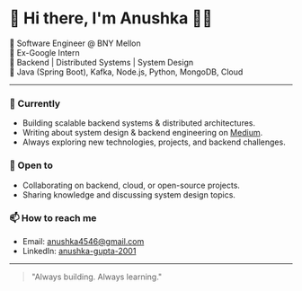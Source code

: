 # 👋 Hi there, I'm Anushka 👩‍💻

💼 Software Engineer @ BNY Mellon  
🎯 Ex-Google Intern  
🧩 Backend | Distributed Systems | System Design  
🚀 Java (Spring Boot), Kafka, Node.js, Python, MongoDB, Cloud

---

### 🌱 Currently
- Building scalable backend systems & distributed architectures.
- Writing about system design & backend engineering on [Medium](https://medium.com/@anushka4546).
- Always exploring new technologies, projects, and backend challenges.

### 🤝 Open to
- Collaborating on backend, cloud, or open-source projects.
- Sharing knowledge and discussing system design topics.

### 📫 How to reach me
- Email: anushka4546@gmail.com
- LinkedIn: [anushka-gupta-2001](https://linkedin.com/in/anushka-gupta-2001)

---

> "Always building. Always learning."
